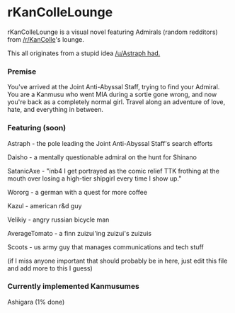 # rKanColleLounge

rKanColleLounge is a visual novel featuring Admirals (random redditors) from [/r/KanColle](https://www.reddit.com/r/kancolle/)'s lounge. 

This all originates from a stupid idea [/u/Astraph had.](https://www.reddit.com/r/kancolle/comments/7e2fu4/the_admirals_lounge/dq9qus1/)


### Premise

You've arrived at the Joint Anti-Abyssal Staff, trying to find your Admiral. You are a Kanmusu who went MIA during a sortie gone wrong, and now you're back as a completely normal girl. Travel along an adventure of love, hate, and everything in between.

### Featuring (soon)

Astraph - the pole leading the Joint Anti-Abyssal Staff's search efforts

Daisho - a mentally questionable admiral on the hunt for Shinano

SatanicAxe - "inb4 I get portrayed as the comic relief TTK frothing at the mouth over losing a high-tier shipgirl every time I show up."

Wororg - a german with a quest for more coffee

Kazul - american r&d guy

Velikiy - angry russian bicycle man

AverageTomato - a finn zuizui'ing zuizui's zuizuis

Scoots - us army guy that manages communications and tech stuff

(if I miss anyone important that should probably be in here, just edit this file and add more to this I guess)

### Currently implemented Kanmusumes

Ashigara (1% done)